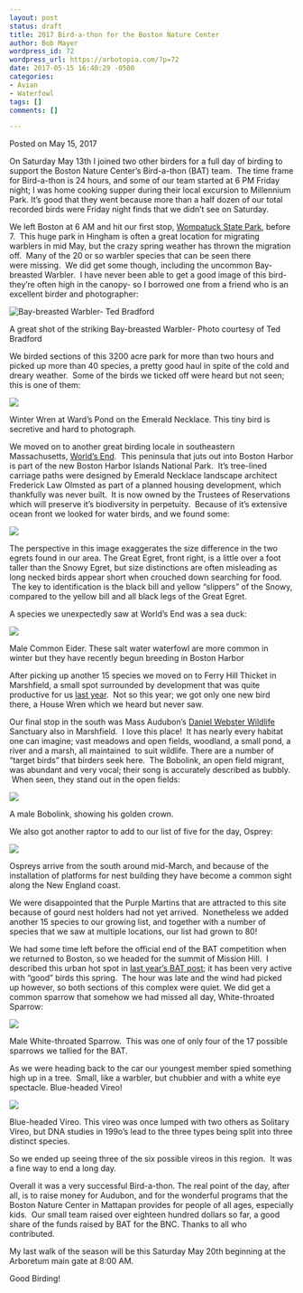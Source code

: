 ```yaml
---
layout: post
status: draft
title: 2017 Bird-a-thon for the Boston Nature Center
author: Bob Mayer
wordpress_id: 72
wordpress_url: https://arbotopia.com/?p=72
date: 2017-05-15 16:40:29 -0500
categories:
- Avian
- Waterfowl
tags: []
comments: []

---
```


Posted on May 15, 2017

On Saturday May 13th I joined two other birders for a full day of birding to support the Boston Nature Center’s Bird-a-thon (BAT) team.  The time frame for Bird-a-thon is 24 hours, and some of our team started at 6 PM Friday night; I was home cooking supper during their local excursion to Millennium Park. It’s good that they went because more than a half dozen of our total recorded birds were Friday night finds that we didn’t see on Saturday.

We left Boston at 6 AM and hit our first stop, [Wompatuck State Park](https://www.mass.gov/locations/wompatuck-state-park), before 7.  This huge park in Hingham is often a great location for migrating warblers in mid May, but the crazy spring weather has thrown the migration off.  Many of the 20 or so warbler species that can be seen there were missing.  We did get some though, including the uncommon Bay-breasted Warbler.  I have never been able to get a good image of this bird- they’re often high in the canopy- so I borrowed one from a friend who is an excellent birder and photographer:

![Bay-breasted Warbler- Ted Bradford](/images/2017/05/Bay-breasted-Warbler-Ted-Bradford.jpg)

A great shot of the striking Bay-breasted Warbler- Photo courtesy of Ted Bradford

We birded sections of this 3200 acre park for more than two hours and picked up more than 40 species, a pretty good haul in spite of the cold and dreary weather.  Some of the birds we ticked off were heard but not seen; this is one of them:

![](/images/2018/11/P1090246.jpg)

Winter Wren at Ward’s Pond on the Emerald Necklace. This tiny bird is secretive and hard to photograph.

We moved on to another great birding locale in southeastern Massachusetts, [World’s End](http://www.thetrustees.org/places-to-visit/south-shore/worlds-end.html).  This peninsula that juts out into Boston Harbor is part of the new Boston Harbor Islands National Park.  It’s tree-lined carriage paths were designed by Emerald Necklace landscape architect Frederick Law Olmsted as part of a planned housing development, which thankfully was never built.  It is now owned by the Trustees of Reservations which will preserve it’s biodiversity in perpetuity.  Because of it’s extensive ocean front we looked for water birds, and we found some:

![](/images/2018/11/P1010004.jpg)

The perspective in this image exaggerates the size difference in the two egrets found in our area. The Great Egret, front right, is a little over a foot taller than the Snowy Egret, but size distinctions are often misleading as long necked birds appear short when crouched down searching for food.  The key to identification is the black bill and yellow “slippers” of the Snowy, compared to the yellow bill and all black legs of the Great Egret.

A species we unexpectedly saw at World’s End was a sea duck:

![](/images/2018/11/P1070121.jpg)

Male Common Eider. These salt water waterfowl are more common in winter but they have recently begun breeding in Boston Harbor

After picking up another 15 species we moved on to Ferry Hill Thicket in Marshfield, a small spot surrounded by development that was quite productive for us [last year](https://web.archive.org/web/20171112202846/http://www.arbotopia.com/bird-a-thon-2016/).  Not so this year; we got only one new bird there, a House Wren which we heard but never saw.

Our final stop in the south was Mass Audubon’s [Daniel Webster Wildlife](http://www.massaudubon.org:80/get-outdoors/wildlife-sanctuaries/daniel-webster) Sanctuary also in Marshfield.  I love this place!  It has nearly every habitat one can imagine; vast meadows and open fields, woodland, a small pond, a river and a marsh, all maintained  to suit wildlife. There are a number of “target birds” that birders seek here.  The Bobolink, an open field migrant, was abundant and very vocal; their song is accurately described as bubbly.  When seen, they stand out in the open fields:

![](/images/2018/11/P1010062.jpg)

A male Bobolink, showing his golden crown.

We also got another raptor to add to our list of five for the day, Osprey:

![](/images/2018/11/P1040384.jpg)

Ospreys arrive from the south around mid-March, and because of the installation of platforms for nest building they have become a common sight along the New England coast.

We were disappointed that the Purple Martins that are attracted to this site because of gourd nest holders had not yet arrived.  Nonetheless we added another 15 species to our growing list, and together with a number of species that we saw at multiple locations, our list had grown to 80!

We had some time left before the official end of the BAT competition when we returned to Boston, so we headed for the summit of Mission Hill.  I described this urban hot spot in [last year’s BAT post](http://www.arbotopia.com/bird-a-thon-2016/); it has been very active with “good” birds this spring.  The hour was late and the wind had picked up however, so both sections of this complex were quiet. We did get a common sparrow that somehow we had missed all day, White-throated Sparrow:

![](/images/2018/11/P1110338.jpg)

Male White-throated Sparrow.  This was one of only four of the 17 possible sparrows we tallied for the BAT.

As we were heading back to the car our youngest member spied something high up in a tree.  Small, like a warbler, but chubbier and with a white eye spectacle. Blue-headed Vireo!

![](/images/2018/11/P1120818.jpg)

Blue-headed Vireo. This vireo was once lumped with two others as Solitary Vireo, but DNA studies in 199o’s lead to the three types being split into three distinct species.

So we ended up seeing three of the six possible vireos in this region.  It was a fine way to end a long day.

Overall it was a very successful Bird-a-thon. The real point of the day, after all, is to raise money for Audubon, and for the wonderful programs that the Boston Nature Center in Mattapan provides for people of all ages, especially kids.  Our small team raised over eighteen hundred dollars so far, a good share of the funds raised by BAT for the BNC. Thanks to all who contributed.

My last walk of the season will be this Saturday May 20th beginning at the Arboretum main gate at 8:00 AM.

Good Birding!
